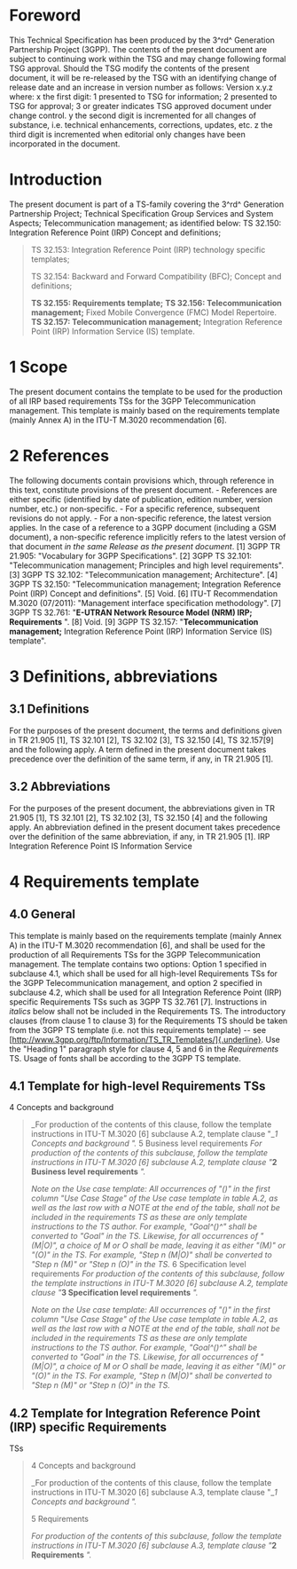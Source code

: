 # Foreword
This Technical Specification has been produced by the 3^rd^ Generation
Partnership Project (3GPP).
The contents of the present document are subject to continuing work within the
TSG and may change following formal TSG approval. Should the TSG modify the
contents of the present document, it will be re-released by the TSG with an
identifying change of release date and an increase in version number as
follows:
Version x.y.z
where:
x the first digit:
1 presented to TSG for information;
2 presented to TSG for approval;
3 or greater indicates TSG approved document under change control.
y the second digit is incremented for all changes of substance, i.e. technical
enhancements, corrections, updates, etc.
z the third digit is incremented when editorial only changes have been
incorporated in the document.
# Introduction
The present document is part of a TS-family covering the 3^rd^ Generation
Partnership Project; Technical Specification Group Services and System
Aspects; Telecommunication management; as identified below:
TS 32.150: Integration Reference Point (IRP) Concept and definitions;
> TS 32.153: Integration Reference Point (IRP) technology specific templates;
>
> TS 32.154: Backward and Forward Compatibility (BFC); Concept and
> definitions;
>
> **TS 32.155: Requirements template;**
**TS 32.156: Telecommunication management;** Fixed Mobile Convergence (FMC)
Model Repertoire.
> **TS 32.157: Telecommunication management;** Integration Reference Point
> (IRP) Information Service (IS) template.
# 1 Scope
The present document contains the template to be used for the production of
all IRP based requirements TSs for the 3GPP Telecommunication management.
This template is mainly based on the requirements template (mainly Annex A) in
the ITU-T M.3020 recommendation [6].
# 2 References
The following documents contain provisions which, through reference in this
text, constitute provisions of the present document.
\- References are either specific (identified by date of publication, edition
number, version number, etc.) or non‑specific.
\- For a specific reference, subsequent revisions do not apply.
\- For a non-specific reference, the latest version applies. In the case of a
reference to a 3GPP document (including a GSM document), a non-specific
reference implicitly refers to the latest version of that document _in the
same Release as the present document_.
[1] 3GPP TR 21.905: \"Vocabulary for 3GPP Specifications\".
[2] 3GPP TS 32.101: \"Telecommunication management; Principles and high level
requirements\".
[3] 3GPP TS 32.102: \"Telecommunication management; Architecture\".
[4] 3GPP TS 32.150: \"Telecommunication management; Integration Reference
Point (IRP) Concept and definitions\".
[5] Void.
[6] ITU-T Recommendation M.3020 (07/2011): \"Management interface
specification methodology\".
[7] 3GPP TS 32.761: \"**E-UTRAN Network Resource Model (NRM) IRP;
Requirements** \".
[8] Void.
[9] 3GPP TS 32.157: \"**Telecommunication management;** Integration Reference
Point (IRP) Information Service (IS) template\".
# 3 Definitions, abbreviations
## 3.1 Definitions
For the purposes of the present document, the terms and definitions given in
TR 21.905 [1], TS 32.101 [2], TS 32.102 [3], TS 32.150 [4], TS 32.157[9] and
the following apply. A term defined in the present document takes precedence
over the definition of the same term, if any, in TR 21.905 [1].
## 3.2 Abbreviations
For the purposes of the present document, the abbreviations given in TR 21.905
[1], TS 32.101 [2], TS 32.102 [3], TS 32.150 [4] and the following apply. An
abbreviation defined in the present document takes precedence over the
definition of the same abbreviation, if any, in TR 21.905 [1].
IRP Integration Reference Point
IS Information Service
# 4 Requirements template
## 4.0 General
This template is mainly based on the requirements template (mainly Annex A) in
the ITU-T M.3020 recommendation [6], and shall be used for the production of
all Requirements TSs for the 3GPP Telecommunication management. The template
contains two options: Option 1 specified in subclause 4.1, which shall be used
for all high-level Requirements TSs for the 3GPP Telecommunication management,
and option 2 specified in subclause 4.2, which shall be used for all
Integration Reference Point (IRP) specific Requirements TSs such as 3GPP TS
32.761 [7].
Instructions in _italics_ below shall not be included in the Requirements TS.
The introductory clauses (from clause 1 to clause 3) for the Requirements TS
should be taken from the 3GPP TS template (i.e. not this requirements
template) -- see
[http://www.3gpp.org/ftp/Information/TS_TR_Templates/]{.underline}.
Use the \"Heading 1\" paragraph style for clause 4, 5 and 6 in the
_Requirements_ TS.
Usage of fonts shall be according to the 3GPP TS template.
## 4.1 Template for high-level Requirements TSs
4 Concepts and background
> _For production of the contents of this clause, follow the template
> instructions in ITU-T M.3020 [6] subclause A.2, template clause \"__1
> Concepts and background_ _\"._
5 Business level requirements
> _For production of the contents of this subclause, follow the template
> instructions in ITU-T M.3020 [6] subclause A.2, template clause \"_**2
> Business level requirements** _\"._
>
> _Note on the Use case template: All occurrences of \"(*)\" in the first
> column \"Use Case Stage\" of the Use case template in table A.2, as well as
> the last row with a NOTE at the end of the table, shall not be included in
> the requirements TS as these are only template instructions to the TS
> author. For example, \"Goal^(*)^\" shall be converted to \"Goal\" in the TS.
> Likewise, for all occurrences of \"(M\|O)\", a choice of M or O shall be
> made, leaving it as either \"(M)\" or \"(O)\" in the TS. For example, \"Step
> n (M\|O)\" shall be converted to \"Step n (M)\" or \"Step n (O)\" in the
> TS._
6 Specification level requirements
> _For production of the contents of this subclause, follow the template
> instructions in ITU-T M.3020 [6] subclause A.2, template clause \"_**3
> Specification level requirements** _\"._
>
> _Note on the Use case template: All occurrences of \"(*)\" in the first
> column \"Use Case Stage\" of the Use case template in table A.2, as well as
> the last row with a NOTE at the end of the table, shall not be included in
> the requirements TS as these are only template instructions to the TS
> author. For example, \"Goal^(*)^\" shall be converted to \"Goal\" in the TS.
> Likewise, for all occurrences of \"(M\|O)\", a choice of M or O shall be
> made, leaving it as either \"(M)\" or \"(O)\" in the TS. For example, \"Step
> n (M\|O)\" shall be converted to \"Step n (M)\" or \"Step n (O)\" in the
> TS._
## 4.2 Template for Integration Reference Point (IRP) specific Requirements
TSs
> 4 Concepts and background
>
> _For production of the contents of this clause, follow the template
> instructions in ITU-T M.3020 [6] subclause A.3, template clause \"__1
> Concepts and background_ _\"._
>
> 5 Requirements
>
> _For production of the contents of this subclause, follow the template
> instructions in ITU-T M.3020 [6] subclause A.3, template clause \"_**2
> Requirements** _\"._
#